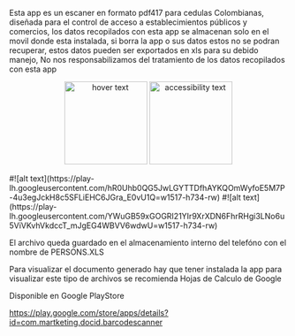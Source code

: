 Esta app es un escaner en formato pdf417 para cedulas Colombianas, diseñada para el control de acceso a establecimientos públicos y comercios, los datos recopilados con esta app se almacenan solo en el movil donde esta instalada, si borra la app o sus datos estos no se podran recuperar, estos datos pueden ser exportados en xls para su debido manejo, No nos responsabilizamos del tratamiento de los datos recopilados con esta app

<p align="center">
  <img src="https://play-lh.googleusercontent.com/hR0Uhb0QG5JwLGYTTDfhAYKQOmWyfoE5M7P-4u3egJckH8c5SFLiEHC6JGra_E0vU1Q=w1517-h734-rw" width="150" title="hover text">
  <img src="https://play-lh.googleusercontent.com/YWuGB59xGOGRI21YIr9XrXDN6FhrRHgi3LNo6u5ViVKvhVkdccT_mJgEG4WBVV6wdwU=w1517-h734-rw" width="150" alt="accessibility text">
</p>
#![alt text](https://play-lh.googleusercontent.com/hR0Uhb0QG5JwLGYTTDfhAYKQOmWyfoE5M7P-4u3egJckH8c5SFLiEHC6JGra_E0vU1Q=w1517-h734-rw)
#![alt text](https://play-lh.googleusercontent.com/YWuGB59xGOGRI21YIr9XrXDN6FhrRHgi3LNo6u5ViVKvhVkdccT_mJgEG4WBVV6wdwU=w1517-h734-rw)


El archivo queda guardado en el almacenamiento interno del telefóno con el nombre de PERSONS.XLS

Para visualizar el documento generado hay que tener instalada la app para visualizar este tipo de archivos se recomienda Hojas de Calculo de Google

Disponible en Google PlayStore

https://play.google.com/store/apps/details?id=com.martketing.docid.barcodescanner
